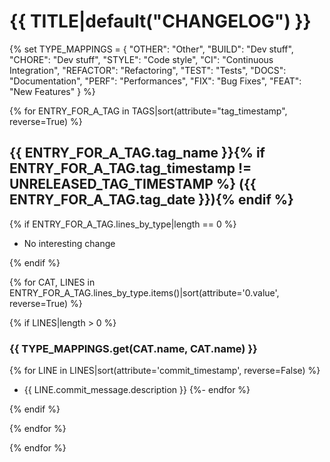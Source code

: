 # {{ TITLE|default("CHANGELOG") }}

{%
    set TYPE_MAPPINGS = {
        "OTHER": "Other",
        "BUILD": "Dev stuff",
        "CHORE": "Dev stuff",
        "STYLE": "Code style",
        "CI": "Continuous Integration",
        "REFACTOR": "Refactoring",
        "TEST": "Tests",
        "DOCS": "Documentation",
        "PERF": "Performances",
        "FIX": "Bug Fixes",
        "FEAT": "New Features"
    }
%}

{% for ENTRY_FOR_A_TAG in TAGS|sort(attribute="tag_timestamp", reverse=True) %}

## {{ ENTRY_FOR_A_TAG.tag_name }}{% if ENTRY_FOR_A_TAG.tag_timestamp != UNRELEASED_TAG_TIMESTAMP %} ({{ ENTRY_FOR_A_TAG.tag_date }}){% endif %}

{% if ENTRY_FOR_A_TAG.lines_by_type|length == 0 %}

- No interesting change

{% endif %}

{% for CAT, LINES in ENTRY_FOR_A_TAG.lines_by_type.items()|sort(attribute='0.value', reverse=True) %}

{% if LINES|length > 0 %}

### {{ TYPE_MAPPINGS.get(CAT.name, CAT.name) }}

{% for LINE in LINES|sort(attribute='commit_timestamp', reverse=False) %}
- {{ LINE.commit_message.description }}
{%- endfor %}

{% endif %}

{% endfor %}

{% endfor %}
